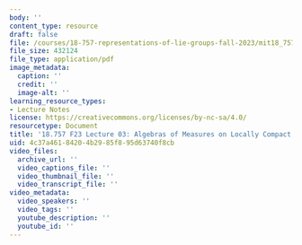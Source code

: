 ```yaml
---
body: ''
content_type: resource
draft: false
file: /courses/18-757-representations-of-lie-groups-fall-2023/mit18_757_f23_lec03.pdf
file_size: 432124
file_type: application/pdf
image_metadata:
  caption: ''
  credit: ''
  image-alt: ''
learning_resource_types:
- Lecture Notes
license: https://creativecommons.org/licenses/by-nc-sa/4.0/
resourcetype: Document
title: '18.757 F23 Lecture 03: Algebras of Measures on Locally Compact Groups'
uid: 4c37a461-8420-4b29-85f8-95d63740f8cb
video_files:
  archive_url: ''
  video_captions_file: ''
  video_thumbnail_file: ''
  video_transcript_file: ''
video_metadata:
  video_speakers: ''
  video_tags: ''
  youtube_description: ''
  youtube_id: ''
---
```

